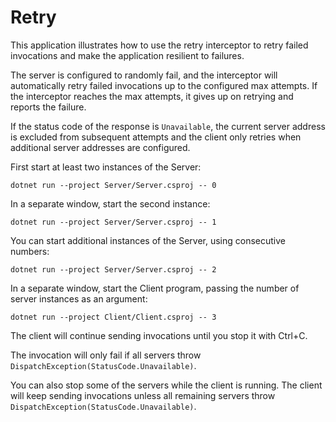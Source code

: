 # Retry

This application illustrates how to use the retry interceptor to retry failed invocations and make the application
resilient to failures.

The server is configured to randomly fail, and the interceptor will automatically retry failed invocations up to the
configured max attempts. If the interceptor reaches the max attempts, it gives up on retrying and reports the failure.

If the status code of the response is `Unavailable`, the current server address is excluded from subsequent attempts
and the client only retries when additional server addresses are configured.

First start at least two instances of the Server:

```shell
dotnet run --project Server/Server.csproj -- 0
```

In a separate window, start the second instance:

```shell
dotnet run --project Server/Server.csproj -- 1
```

You can start additional instances of the Server, using consecutive numbers:

```shell
dotnet run --project Server/Server.csproj -- 2
```

In a separate window, start the Client program, passing the number of server instances as an argument:

```shell
dotnet run --project Client/Client.csproj -- 3
```

The client will continue sending invocations until you stop it with Ctrl+C.

The invocation will only fail if all servers throw `DispatchException(StatusCode.Unavailable)`.

You can also stop some of the servers while the client is running. The client will keep sending invocations unless all
remaining servers throw `DispatchException(StatusCode.Unavailable)`.
